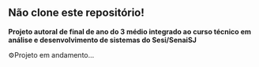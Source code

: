 ## Não clone este repositório!
**Projeto autoral de final de ano do 3 médio integrado ao curso técnico em análise e desenvolvimento de sistemas do Sesi/SenaiSJ**

⚙️Projeto em andamento...
